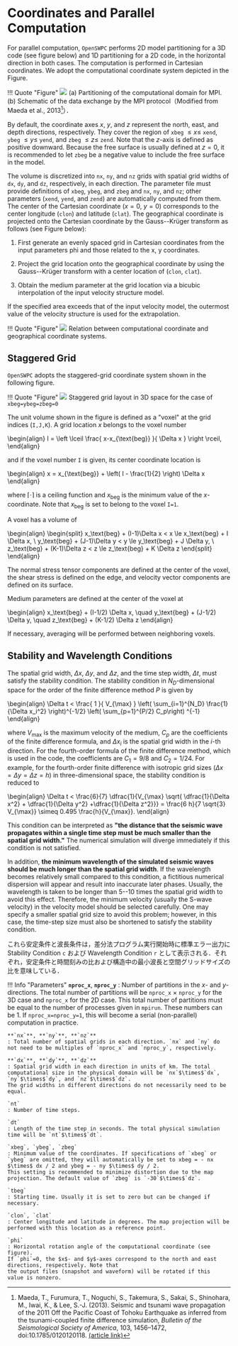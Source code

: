 # Coordinates and Parallel Computation

For parallel computation, `OpenSWPC` performs 2D model partitioning for
a 3D code (see figure below) and 1D partitioning for a 2D code, in the
horizontal direction in both cases. The computation is performed in
Cartesian coordinates. We adopt the computational coordinate system
depicted in the Figure. 




!!! Quote "Figure"
    ![](../../fig/parallel_partition.png)
    (a) Partitioning of the computational domain for MPI. (b) Schematic of the data exchange by the MPI protocol（Modified from Maeda et al., 2013[^Maeda2013]）．

By default, the coordinate axes $x$, $y$, and $z$ represent the north, east, and depth directions, respectively.
They cover the region of `xbeg` $\le x \le$ `xend`, `ybeg` $\le y \le$ `yend`, and `zbeg` $\le z \le$ `zend`. Note that the $z$-axis is defined as positive downward. Because the free surface is usually defined at $z=0$, it is recommended to let `zbeg` be a negative value to include the free surface in the model.

[^Maeda2013]: Maeda, T., Furumura, T., Noguchi, S., Takemura, S., Sakai, S., Shinohara, M., Iwai, K., & Lee, S.-J. (2013). Seismic and tsunami wave propagation of the 2011 Off the Pacific Coast of Tohoku Earthquake as inferred from the tsunami-coupled finite difference simulation, _Bulletin of the Seismological Society of America_, 103, 1456–1472, doi:10.1785/0120120118. [(article link)](https://doi.org/10.1785/0120120118)


The volume is discretized into `nx`, `ny`, and `nz` grids with spatial grid widths of `dx`, `dy`, and `dz`, respectively, in each direction. 
The parameter file must provide definitions of `xbeg`, `ybeg`, and `zbeg` and `nx`, `ny`, and `nz`; other parameters (`xend`, `yend`, and `zend`) are automatically computed from them. 
The center of the Cartesian coordinate ($x = 0$, $y = 0$) corresponds to the center longitude (`clon`) and latitude (`clat`). The geographical coordinate is projected onto the Cartesian coordinate by the Gauss--Krüger transform
as follows (see Figure below):

1.  First generate an evenly spaced grid in Cartesian coordinates from
    the input parameters phi and those related to the x, y coordinates.

2.  Project the grid location onto the geographical coordinate by using
    the Gauss--Krüger transform with a center location of (`clon`,
    `clat`).

3.  Obtain the medium parameter at the grid location via a bicubic
    interpolation of the input velocity structure model.

If the specified area exceeds that of the input velocity model, the
outermost value of the velocity structure is used for the extrapolation.

!!! Quote "Figure"
    ![](../../fig/fdm_coordinate.png)
    Relation between computational coordinate and geographical coordinate systems.


[^Kawase2011]: Kawase, K. (2011), A general formula for calculating meridian arc length and its application to coordinate conversion in the Gauss-Krüger projection, _Bulletin of the Geospatial Information Authority of Japan_, _59_, 1–13. [(article link)](http://www.gsi.go.jp/common/000062452.pdf)



## Staggered Grid

`OpenSWPC` adopts the staggered-grid coordinate system shown in the following figure. 

!!! Quote "Figure"
    ![](../../fig/voxel_staggered.png)
    Staggered grid layout in 3D space for the case of `xbeg=ybeg=zbeg=0`

The unit volume shown in the figure is defined as a "voxel" at the grid indices (`I,J,K`). A grid location $x$
belongs to the voxel number

\begin{align}
I = \left \lceil \frac{ x-x_{\text{beg}} }{ \Delta  x } \right \rceil, 
\end{align}

and if the voxel number `I` is given, its center coordinate location is

\begin{align}
x = x_{\text{beg}} + \left( I - \frac{1}{2} \right) \Delta x
\end{align}

where $\lceil \cdot \rceil$ is a ceiling function and $x_{\text{beg}}$
is the minimum value of the $x$-coordinate. Note that $x_{\text{beg}}$
is set to belong to the voxel `I=1`.

 
A voxel has a volume of

\begin{align}
\begin{split}
x_\text{beg} + (I-1)\Delta x < x \le x_\text{beg} +  I \Delta x, 
\\
y_\text{beg} + (J-1)\Delta y < y \le y_\text{beg} + J \Delta y, 
\\
z_\text{beg} + (K-1)\Delta z < z \le z_\text{beg} + K \Delta z 
\end{split}
\end{align}

The normal stress tensor components are defined at the center of the voxel, the shear stress is defined on the edge, and velocity vector components are defined on its surface. 

Medium parameters are defined at the
center of the voxel at

\begin{align}
x_\text{beg} + (I-1/2) \Delta x,
\quad
y_\text{beg} + (J-1/2) \Delta y, \quad
z_\text{beg} + (K-1/2) \Delta z 
\end{align}

If necessary, averaging will be performed
between neighboring voxels.

## Stability and Wavelength Conditions

The spatial grid width, $\Delta x$, $\Delta y$, and $\Delta z$, and the
time step width, $\Delta t$, must satisfy the stability condition. The
stability condition in $N_D$-dimensional space for the order of the
finite difference method $P$ is given by

\begin{align}
  \Delta t < \frac{ 1 }{ V_{\max} } \left( \sum_{i=1}^{N_D} \frac{1}{\Delta x_i^2} \right)^{-1/2} \left( \sum_{p=1}^{P/2} C_p\right) ^{-1}
\end{align}

where $V_{\max}$ is the maximum velocity of the medium, $C_p$ are the
coefficients of the finite difference formula, and $\Delta x_i$ is the
spatial grid width in the $i$-th direction. For the fourth-order formula
of the finite difference method, which is used in the code, the
coefficients are $C_1 = 9/8$ and $C_2 = 1/24$. For example, for the
fourth-order finite difference with isotropic grid sizes
($\Delta x = \Delta y =\Delta z = h$) in three-dimensional space, the
stability condition is reduced to

\begin{align}
  \Delta t < \frac{6}{7} \dfrac{1}{V_{\max} \sqrt{ \dfrac{1}{\Delta x^2} + \dfrac{1}{\Delta y^2} +\dfrac{1}{\Delta z^2}}} = \frac{6 h}{7 \sqrt{3} V_{\max}} \simeq 0.495 \frac{h}{V_{\max}}. 
\end{align}

This condition can be interpreted as **"the distance that the seismic wave
propagates within a single time step must be much smaller than the
spatial grid width."** The numerical simulation will diverge immediately
if this condition is not satisfied.

In addition, **the minimum wavelength of the simulated seismic waves
should be much longer than the spatial grid width**. If the wavelength
becomes relatively small compared to this condition, a fictitious
numerical dispersion will appear and result into inaccurate later
phases. Usually, the wavelength is taken to be longer than 5--10 times
the spatial grid width to avoid this effect. Therefore, the minimum
velocity (usually the S-wave velocity) in the velocity model should be
selected carefully. One may specify a smaller spatial grid size to avoid
this problem; however, in this case, the time-step size must also be
shortened to satisfy the stability condition.

これら安定条件と波長条件は，差分法プログラム実行開始時に標準エラー出力に
Stability Condition `c` および Wavelength Condition `r`
として表示される．それぞれ，安定条件と時間刻みの比および構造中の最小波長と空間グリッドサイズの比を意味している．


!!! Info "Parameters"
    **`nproc_x`**, **`nproc_y`**
    : Number of partitions in the $x$- and $y$-directions. 
    The total number of partitions will be `nproc_x` $\times$ `nproc_y` for the 3D case and `nproc_x` for the
    2D case. 
    This total number of partitions must be equal to the number of processes given in `mpirun`. 
    These numbers can be 1. 
    If `nproc_x=nproc_y=1`, this will become a serial (non-parallel) computation in practice.

    **`nx`**, **`ny`**, **`nz`**
    : Total number of spatial grids in each direction. `nx` and `ny` do not need to be multiples of `nproc_x` and `nproc_y`, respectively.
    
    **`dx`**, **`dy`**, **`dz`**
    : Spatial grid width in each direction in units of km. The total computational size in the physical domain will be `nx`$\times$`dx`, `ny`$\times$`dy`, and `nz`$\times$`dz`. 
    The grid widths in different directions do not necessarily need to be equal.
    
    `nt` 
    : Number of time steps.
    
    `dt`
    : Length of the time step in seconds. The total physical simulation time will be `nt`$\times$`dt`.
    
    `xbeg`, `ybeg`, `zbeg` 
    : Minimum value of the coordinates. If specifications of `xbeg` or `ybeg` are omitted, they will automatically be set to xbeg = - nx $\times$ dx / 2 and ybeg = - ny $\times$ dy / 2. 
    This setting is recommended to minimize distortion due to the map projection. The default value of `zbeg` is `-30`$\times$`dz`.
    
    `tbeg`
    : Starting time. Usually it is set to zero but can be changed if necessary.
    
    `clon`, `clat`
    : Center longitude and latitude in degrees. The map projection will be
    performed with this location as a reference point.
    
    `phi`
    : Horizontal rotation angle of the computational coordinate (see figure). 
    If `phi`=0, the $x$- and $y$-axes correspond to the north and east directions, respectively. Note that
    the output files (snapshot and waveform) will be rotated if this
    value is nonzero.


